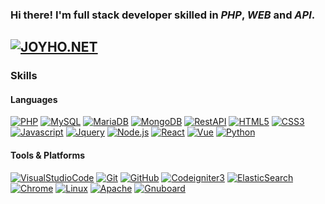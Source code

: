 ### Hi there! I'm **full stack developer** skilled in *PHP*, *WEB* and *API*.
<a href="http://joyho.net" target="_blank">![JOYHO.NET](https://img.shields.io/badge/WWW-JOYHO.NET-darkred?logo=php&logoColor=white&style=for-the-badge)</a>
---
### Skills
#### Languages
<a href="#">![PHP](https://img.shields.io/badge/PHP-777BB4?logo=php&logoColor=white&style=flat-square)</a>
<a href="#">![MySQL](https://img.shields.io/badge/MySQL-4479A1?logo=MySQL&logoColor=white&style=flat-square)</a>
<a href="#">![MariaDB](https://img.shields.io/badge/MariaDB-003545?logo=MariaDB&logoColor=white&style=flat-square)</a>
<a href="#">![MongoDB](https://img.shields.io/badge/MongoDB-47A248?logo=MongoDB&logoColor=white&style=flat-square)</a>
<a href="#">![RestAPI](https://img.shields.io/badge/Rest_API-009688?logo=FastAPI&logoColor=white&style=flat-square)</a>
<a href="#">![HTML5](https://img.shields.io/badge/HTML5-E34F26?logo=HTML5&logoColor=white&style=flat-square)</a>
<a href="#">![CSS3](https://img.shields.io/badge/CSS-1572B6?logo=CSS3&logoColor=white&style=flat-square)</a>
<a href="#">![Javascript](https://img.shields.io/badge/Javascript-F7DF1E?logo=Javascript&logoColor=black&style=flat-square)</a>
<a href="#">![Jquery](https://img.shields.io/badge/Jquery-0769AD?logo=Jquery&logoColor=white&style=flat-square)</a>
<a href="#">![Node.js](https://img.shields.io/badge/Node.js-339933?logo=node.js&logoColor=white&style=flat-square)</a>
<a href="#">![React](https://img.shields.io/badge/React-61DAFB?logo=React&logoColor=black&style=flat-square)</a>
<a href="#">![Vue](https://img.shields.io/badge/Vue-4FC08D?logo=Vue.js&logoColor=white&style=flat-square)</a>
<a href="#">![Python](https://img.shields.io/badge/Python-3776AB?logo=Python&logoColor=white&style=flat-square)</a>

#### Tools & Platforms
<a href="#">![VisualStudioCode](https://img.shields.io/badge/Visual_Studio_Code-007ACC?logo=VisualStudioCode&logoColor=white&style=flat-square)</a>
<a href="#">![Git](https://img.shields.io/badge/Git-F05032?logo=Git&logoColor=white&style=flat-square)</a>
<a href="#">![GitHub](https://img.shields.io/badge/GitHub-333333?logo=GitHub&logoColor=white&style=flat-square)</a>
<a href="#">![Codeigniter3](https://img.shields.io/badge/Codeigniter3-EF4223?logo=Codeigniter&logoColor=white&style=flat-square)</a>
<a href="#">![ElasticSearch](https://img.shields.io/badge/ElasticSearch-005571?logo=ElasticSearch&logoColor=white&style=flat-square)</a>
<a href="#">![Chrome](https://img.shields.io/badge/Chrome-4285F4?logo=GoogleChrome&logoColor=white&style=flat-square)</a>
<a href="#">![Linux](https://img.shields.io/badge/Linux-FCC624?logo=Linux&logoColor=black&style=flat-square)</a>
<a href="#">![Apache](https://img.shields.io/badge/Apache-D22128?logo=Apache&logoColor=white&style=flat-square)</a>
<a href="#">![Gnuboard](https://img.shields.io/badge/Gnu-Board-red?logo=Gnuboard&logoColor=white&style=flat-square)</a>

